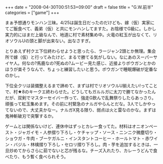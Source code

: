 +++
date = "2008-04-30T00:51:53+09:00"
draft = false
title = "G.W.前半"
categories = ["game"]
+++

まぁ予想通りモンハン三昧。4/25は誕生日だったのだけども、嫁（仮）実家にてご飯食べて、義弟（仮）と共にモンハンしてますた。お陰様でG級に。しかし実力的にはまだ上級なんで、地道に村で素材集め中。火竜の紅玉が出なくて、リオソウルUの頭と脚が出来ない。出なさすぎ。

とりあえず村クエ下位終わらせようと思ったら、ラージャン2頭とか無理。集会所で嫁（仮）と行ってみたけど、まるで勝てる気がしない。なにあのスーパーサイヤ人。何なの?馬鹿なの?死ぬの?ムービー見た感じ、近接よりボウガンとかのほうが楽そうなんで、ちょっと練習したいと思う。ボウガンで睡眠爆破が定番なのかし。

下位全クリは装備整えるまで諦めて、まずは村でリオソウルU揃えたい!ってことで、村★8のキークエ終わらせた。どうしてもガルルガに太刀で勝てなかったんだが、双剣でマスターセイバー作って、強走G飲んで乱舞祭りしたらあっさり。頑張って紅玉集めます。その前に村緊急のナルガやらんとだな。3人でしかやってないので、大丈夫かなー。ナルガX見る限り、弱点は火と雷なのかな。まずは鬼神斬破刃で突撃するか。

ゲームとは関係ないけど、連休中はずっとカレー食ってた。材料はオニオンペースト・ジャガイモ・人参摺り下ろし・ケチャップ・ソース・ニンニク微塵切り・ショウガ・牛肉・ブーケガルニ・インスタントコーヒー・ホールトマト・赤ワイン・バジル・林檎摺り下ろし・セロリ摺り下ろし。肉・芋を追加するときは、一旦炒めてからさらに茹でないと芯が残るな。チーズ入れたり、カレーうどんで食べたり、もう暫く食べられそう。

